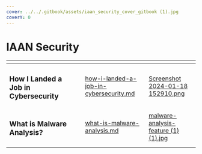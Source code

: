 ```yaml
---
cover: ../../.gitbook/assets/iaan_security_cover_gitbook (1).jpg
coverY: 0
---
```


# IAAN Security

<table data-view="cards"><thead><tr><th></th><th></th><th></th><th data-hidden data-card-target data-type="content-ref"></th><th data-hidden data-card-cover data-type="files"></th></tr></thead><tbody><tr><td><h3>How I Landed a Job in Cybersecurity</h3></td><td></td><td></td><td><a href="how-i-landed-a-job-in-cybersecurity.md">how-i-landed-a-job-in-cybersecurity.md</a></td><td><a href="../../.gitbook/assets/Screenshot 2024-01-18 152910.png">Screenshot 2024-01-18 152910.png</a></td></tr><tr><td><h3>What is Malware Analysis?</h3></td><td></td><td></td><td><a href="what-is-malware-analysis.md">what-is-malware-analysis.md</a></td><td><a href="../../.gitbook/assets/malware-analysis-feature (1) (1).jpg">malware-analysis-feature (1) (1).jpg</a></td></tr><tr><td></td><td></td><td></td><td></td><td></td></tr></tbody></table>
